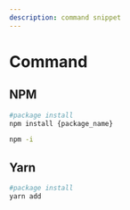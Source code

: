 ```yaml
---
description: command snippet
---
```


# Command

## NPM

```bash
#package install
npm install {package_name}

npm -i
```

## Yarn

```bash
#package install
yarn add
```

